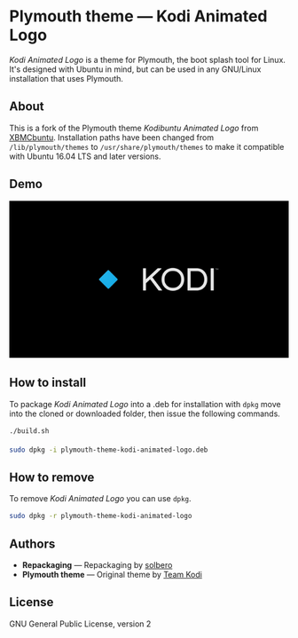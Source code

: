 # Plymouth theme — Kodi Animated Logo

*Kodi Animated Logo* is a theme for Plymouth, the boot splash tool for Linux. It's designed with Ubuntu in mind, but can be used in any GNU/Linux installation that uses Plymouth.

## About

This is a fork of the Plymouth theme *Kodibuntu Animated Logo* from [XBMCbuntu](https://github.com/xbmc/XBMCbuntu). Installation paths have been changed from `/lib/plymouth/themes` to `/usr/share/plymouth/themes` to make it compatible with Ubuntu 16.04 LTS and later versions.

## Demo

![Demo of Kodi Animated Logo](./demo.gif)

## How to install

To package *Kodi Animated Logo* into a .deb for installation with `dpkg` move into the cloned or downloaded folder, then issue the following commands.

```sh
./build.sh

sudo dpkg -i plymouth-theme-kodi-animated-logo.deb
```

## How to remove

To remove *Kodi Animated Logo* you can use `dpkg`.

```sh
sudo dpkg -r plymouth-theme-kodi-animated-logo
```
## Authors

* **Repackaging** — Repackaging by [solbero](https://github.com/solbero)
* **Plymouth theme** — Original theme by [Team Kodi](https://github.com/xbmc)

## License

GNU General Public License, version 2